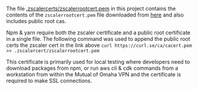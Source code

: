 The file [.zscalercerts/zscalerrootcert.pem](zscalerrootcert.pem) in this project contains the contents of the
`zscalerrootcert.pem` file downloaded from
[here](https://mutualofomaha.sharepoint.com/sites/ISInfoSec/DIAZscaler/Forms/AllItems.aspx?csf=1&web=1&e=A7sG1v&OR=Teams%2DHL&CT=1625682245860&cid=f92fd805%2D56f6%2D4732%2Da592%2De726dc91bd41&RootFolder=%2Fsites%2FISInfoSec%2FDIAZscaler%2FZscaler%20Cert&FolderCTID=0x0120004A62D8C6A2496F43800B5FE89C040509)
and also includes public root cas.

Npm & yarn require both the zscaler certificate and a public root certificate in a single file.
The following command was used to append the public root certs the zscaler cert in the link above
`curl https://curl.se/ca/cacert.pem  >> .zscalercert/zscalerrootcert.pem`

This certificate is primarily used for local testing where developers need to download packages from npm, or run
aws cli & cdk commands from a workstation from within the Mutual of Omaha VPN and the certificate is required to 
make SSL connections.
